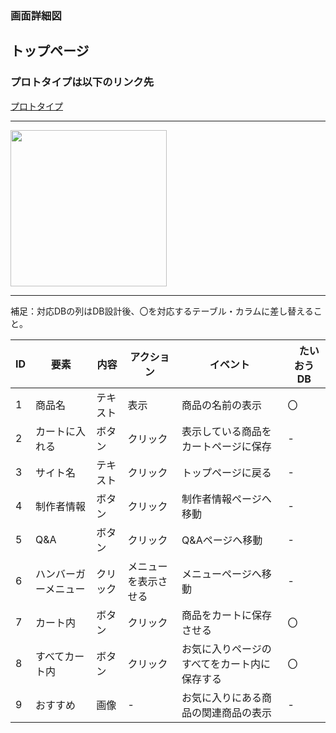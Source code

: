 ### 画面詳細図
## トップページ
### プロトタイプは以下のリンク先
[プロトタイプ](https://www.figma.com/file/5bAHMcKrDB8THLNT72si3d/%E7%94%BB%E9%9D%A2?node-id=0%3A1)
******
<img src="./image/.png" width="250">

******
補足：対応DBの列はDB設計後、〇を対応するテーブル・カラムに差し替えること。

| ID | 要素 | 内容 | アクション | イベント |　たいおうDB |
|----|------|------|------------|---------|--------------|
|1|商品名|テキスト|表示|商品の名前の表示|〇|
|2|カートに入れる|ボタン|クリック|表示している商品をカートページに保存|-|
|3|サイト名|テキスト|クリック|トップページに戻る|-|
|4|制作者情報|ボタン|クリック|制作者情報ページへ移動|-       |
|5|Q&A|ボタン|クリック|Q&Aページへ移動|-       |
|6|ハンバーガーメニュー|クリック|メニューを表示させる|メニューページへ移動|-|
|7|カート内|ボタン|クリック|商品をカートに保存させる|〇|
|8|すべてカート内|ボタン|クリック|お気に入りページのすべてをカート内に保存する|〇|
|9|おすすめ|画像|-|お気に入りにある商品の関連商品の表示|-|
